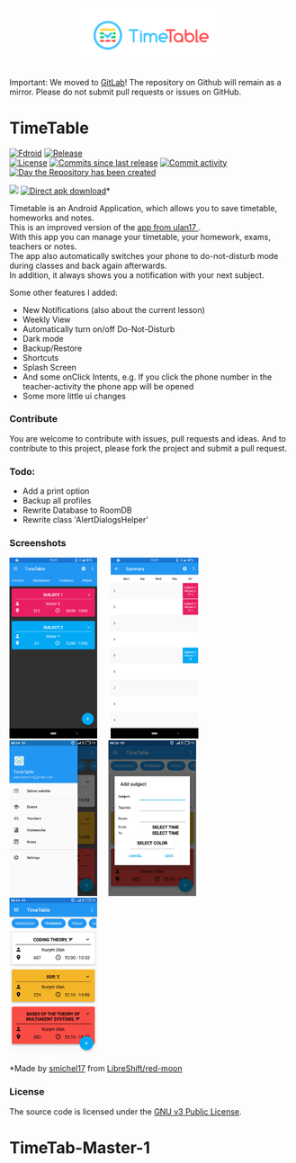 <h1 align=center>
<img src="logo-files/horizontal.png" width=50%>
</h1>
Important: We moved to <a href="https://gitlab.com/asdoi/TimeTable">GitLab</a>! The repository on Github will remain as a mirror. Please do not submit pull requests or issues on GitHub.

# TimeTable

[![Fdroid](https://img.shields.io/f-droid/v/com.asdoi.timetable.svg)]()
[![Release](https://img.shields.io/badge/dynamic/json.svg?label=Release&url=https://gitlab.com/asdoi/TimeTable/-/jobs/artifacts/master/raw/badges.json?job=build_badges&query=release_tag&colorB=brightgreen&logo=gitlab)]()  
[![License](https://img.shields.io/badge/dynamic/json.svg?label=License&url=https://gitlab.com/api/v4/projects/19059184?license=true&query=license.key&colorB=yellow)]()
[![Commits since last release](https://gitlab.com/asdoi/TimeTable/-/jobs/artifacts/master/raw/badges/commits_since_last_release.svg?job=build_badges)]()
[![Commit activity](https://gitlab.com/asdoi/TimeTable/-/jobs/artifacts/master/raw/badges/commit_activity.svg?job=build_badges)]()  
[![Day the Repository has been created](https://gitlab.com/asdoi/TimeTable/-/jobs/artifacts/master/raw/badges/repository_creation_day.svg?job=build_badges)]()

<a href="https://f-droid.org/en/packages/com.asdoi.timetable/"><img src="https://fdroid.gitlab.io/artwork/badge/get-it-on.png" height="130"></a>
[<img src="https://raw.githubusercontent.com/LibreShift/red-moon/master/art/direct-apk-download.png"
      alt="Direct apk download"
      height="130">](https://gitlab.com/asdoi/TimeTable/-/raw/master/app/release/app-release.apk)*


Timetable is an Android Application, which allows you to save timetable, homeworks and notes.<br>
This is an improved version of the <a href="https://github.com/ulan17/TimeTable">app from ulan17 </a>.<br>
With this app you can manage your timetable, your homework, exams, teachers or notes.<br>
The app also automatically switches your phone to do-not-disturb mode during classes and back again afterwards.<br>
In addition, it always shows you a notification with your next subject.<br>

Some other features I added:
<ul><li>New Notifications (also about the current lesson)</li><li>Weekly View</li><li>Automatically turn on/off Do-Not-Disturb</li><li>Dark mode</li><li>Backup/Restore</li><li>Shortcuts</li><li>Splash Screen</li><li>And some onClick Intents, e.g. If you click the phone number in the teacher-activity the phone app will be opened</li><li>Some more little ui changes</li></ul>

### Contribute

You are welcome to contribute with issues, pull requests and ideas. And to contribute to this project, please fork the project and submit a pull request. 

### Todo:
 - Add a print option
 - Backup all profiles
 - Rewrite Database to RoomDB
 - Rewrite class 'AlertDialogsHelper'

### Screenshots
<img alt="1 screenshot" src="fastlane/metadata/android/en-US/images/phoneScreenshots/timetable_screenshot_1.png" width="31%" style="max-width:100%;"> &nbsp;&nbsp;&nbsp;&nbsp; <img alt="1 screenshot" src="fastlane/metadata/android/en-US/images/phoneScreenshots/timetable_screenshot_2.png" width="31%" style="max-width:100%;">
<br>
<img alt="1 screenshot" src="fastlane/metadata/android/en-US/images/phoneScreenshots/timetable_screenshot_3.jpg" width="31%" style="max-width:100%;">&nbsp;&nbsp;&nbsp;&nbsp; <img alt="1 screenshot" src="fastlane/metadata/android/en-US/images/phoneScreenshots/timetable_screenshot_4.jpg" width="31%" style="max-width:100%;">&nbsp;&nbsp;&nbsp;&nbsp; <img alt="1 screenshot" src="fastlane/metadata/android/en-US/images/phoneScreenshots/timetable_screenshot_5.jpg" width="31%" style="max-width:100%;">

*Made by <a href="https://github.com/smichel17">smichel17</a> from <a href="https://github.com/LibreShift/red-moon">LibreShift/red-moon</a>

### License

The source code is licensed under the [GNU v3 Public License](https://github.com/ulan17/TimeTable/blob/master/LICENSE). 
# TimeTab-Master-1
